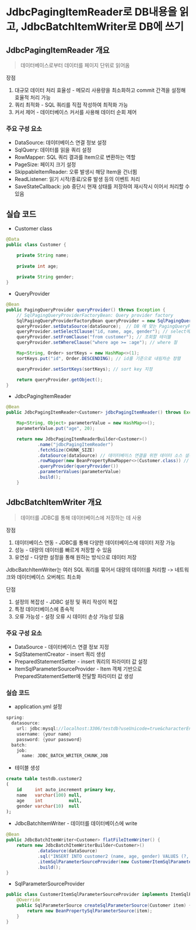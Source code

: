 # JdbcPagingItemReader로 DB내용을 읽고, JdbcBatchItemWriter로 DB에 쓰기

## JdbcPagingItemReader 개요
> 데이터베이스로부터 데이터를 페이지 단위로 읽어옴

장점
1. 대규모 데이터 처리 효율성 - 메모리 사용량을 최소화하고 commit 간격을 설정해 효율적 처리 가능
2. 쿼리 최적화 - SQL 쿼리를 직접 작성하여 최적화 가능
3. 커서 제어 - 데이터베이스 커서를 사용해 데이터 순회 제어

### 주요 구성 요소
- DataSource: 데이터베이스 연결 정보 설정
- SqlQuery: 데이터를 읽을 쿼리 설정
- RowMapper: SQL 쿼리 결과를 Item으로 변환하는 역할
- PageSize: 페이지 크기 설정
- SkippableItemReader: 오류 발생시 해당 Item을 건너뜀
- ReadListener: 읽기 시작/종료/오류 발생 등의 이벤트 처리
- SaveStateCallback: job 중단시 현재 상태를 저장하여 재시작시 이어서 처리할 수 있음

## 실습 코드
- Customer class
``` java
@Data
public class Customer {

    private String name;
    
    private int age;
    
    private String gender;
}
```
- QueryProvider
``` java
@Bean
public PagingQueryProvider queryProvider() throws Exception {
    // SqlPagingQueryProviderFactoryBean: Query provider factory
    SqlPagingQueryProviderFactoryBean queryProvider = new SqlPagingQueryProviderFactoryBean();
    queryProvider.setDataSource(dataSource);  // DB 에 맞는 PagingQueryProvider 를 선택하기 위함
    queryProvider.setSelectClause("id, name, age, gender"); // select에서 프로젝션할 필드 이름 지정 
    queryProvider.setFromClause("from customer"); // 조회할 테이블
    queryProvider.setWhereClause("where age >= :age"); // where 절

    Map<String, Order> sortKeys = new HashMap<>(1); 
    sortKeys.put("id", Order.DESCENDING); // id를 기준으로 내림차순 정렬

    queryProvider.setSortKeys(sortKeys); // sort key 지정

    return queryProvider.getObject();
}
```
- JdbcPagingItemReader 
``` java
@Bean
public JdbcPagingItemReader<Customer> jdbcPagingItemReader() throws Exception {

    Map<String, Object> parameterValue = new HashMap<>();
    parameterValue.put("age", 20);

    return new JdbcPagingItemReaderBuilder<Customer>()
            .name("jdbcPagingItemReader")
            .fetchSize(CHUNK_SIZE)
            .dataSource(dataSource) // 데이터베이스 연결을 위한 데이터 소스 설정
            .rowMapper(new BeanPropertyRowMapper<>(Customer.class)) // sql 결과를 Customer 객체에 매핑
            .queryProvider(queryProvider())
            .parameterValues(parameterValue)
            .build();
    }
```

## JdbcBatchItemWriter 개요
> 데이터를 JDBC를 통해 데이터베이스에 저장하는 데 사용

장점
1. 데이터베이스 연동 - JDBC를 통해 다양한 데이터베이스에 데이터 저장 가능
2. 성능 - 대량의 데이터를 빠르게 저장할 수 있음
3. 유연성 - 다양한 설정을 통해 원하는 방식으로 데이터 저장

JdbcBatchItemWriter는 여러 SQL 쿼리를 묶어서 대량의 데이터를 처리함 -> 네트워크와 데이터베이스 오버헤드 최소화

단점
1. 설정의 복잡성 - JDBC 설정 및 쿼리 작성이 복잡
2. 특정 데이터베이스에 종속적
3. 오류 가능성 - 설정 오류 시 데이터 손상 가능성 있음

### 주요 구성 요소
- DataSource - 데이터베이스 연결 정보 지정
- SqlStatementCreator - insert 쿼리 생성
- PreparedStatementSetter - insert 쿼리의 파라미터 값 설정
- ItemSqlParameterSourceProvider - Item 객체 기반으로 PreparedStatementSetter에 전달할 파라미터 값 생성

### 실습 코드
- application.yml 설정
``` java
spring:
  datasource:
    url: jdbc:mysql://localhost:3306/testdb?useUnicode=true&characterEncoding=utf8&clusterInstanceHostPattern=?&zeroDateTimeBehavior=CONVERT_TO_NULL&allowMultiQueries=true
    username: {your name}
    password: {your password}
  batch:
    job:
      name: JDBC_BATCH_WRITER_CHUNK_JOB
```
- 테이블 생성
``` sql
create table testdb.customer2
(
    id     int auto_increment primary key,
    name   varchar(100) null,
    age    int          null,
    gender varchar(10)  null
);
```
- JdbcBatchItemWriter - 데이터를 데이터베이스에 write
``` java
@Bean
public JdbcBatchItemWriter<Customer> flatFileItemWriter() {
    return new JdbcBatchItemWriterBuilder<Customer>()
            .dataSource(dataSource)
            .sql("INSERT INTO customer2 (name, age, gender) VALUES (?, ?, ?)") // customer2 테이블에 데이터 insert
            .itemSqlParameterSourceProvider(new CustomerItemSqlParameterSourceProvider()) // Customer 객체의 필드를 insert 쿼리에 전달하는 매개변수로 사용
            .build();
}
```
- SqlParameterSourceProvider
``` java
public class CustomerItemSqlParameterSourceProvider implements ItemSqlParameterSourceProvider<Customer> {
    @Override
    public SqlParameterSource createSqlParameterSource(Customer item) {
        return new BeanPropertySqlParameterSource(item);
    }
}
```